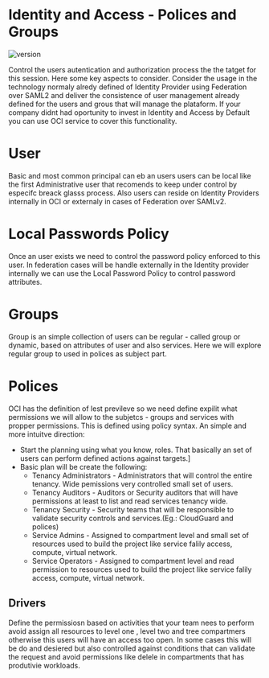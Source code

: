 # Identity and Access - Polices and Groups
![version][hoes_iam]

Control the users autentication and authorization process the the tatget for this session. Here some key aspects to consider.
Consider the usage in the technology normaly alredy defined of Identity Provider using Federation over SAML2 and deliver the consistence of user management already defined for the users and grous that will manage the plataform. If your company didnt had oportunity to invest in Identity and Access by Default you can use OCI service to cover this functionality.

# User
Basic and most common principal can eb an users users can be local like the first Administrative user that recomends to keep under control by especifc breack glasss process. Also users can reside on Identity Providers internally in OCI or externaly in cases of Federation over SAMLv2.

# Local Passwords Policy
Once an user exists we need to control the password policy enforced to this user. In federation cases will be handle externally in the Identity provider internally we can use the Local Password Policy to control password attributes.

# Groups
Group is an simple collection of users can be regular - called group or dynamic, based on attributes of user and also services. Here we will explore regular group to used in polices as subject part.

# Polices
OCI has the definition of lest previleve so we need define expilit what permissions we will allow to the subjetcs - groups and services with propper permissions. This is defined using policy syntax. An simple and more intuitve direction:
* Start the planning using what you know, roles. That basically an set of users can perform defined actions against targets.]
* Basic plan will be create the following:
    * Tenancy Administrators - Administrators that will control the entire tenancy. Wide pemissions very controlled small set of users.
    * Tenancy Auditors       - Auditors or Security auditors that will have permissions at least to list and read services tenancy wide.
    * Tenancy Security       - Security teams that will be responsible to validate security controls and services.(Eg.: CloudGuard and polices)
    * Service Admins         - Assigned to compartment level and small set of resources used to build the project like service falily access, compute, virtual network.
    * Service Operators      - Assigned to compartment level and read permission to resources used to build the project like service falily access, compute, virtual network.
## Drivers
Define the permissiosn based on activities that your team nees to perform avoid assign all resources to level one , level two and tree compartmers otherwise this users will have an access too open. In some cases this will be do and desiered but also controlled against conditions that can validate the request and avoid permissions like delele in compartments that has produtivie workloads. 



<!-- Markdown link & dfns -->
[hoes_iam]: https://img.shields.io/badge/hoes_iam-v1.0-brightgreen